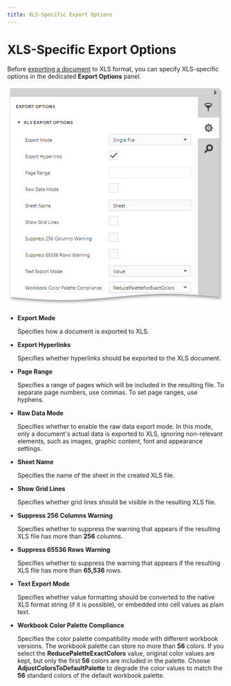 ```yaml
---
title: XLS-Specific Export Options
---
```

# XLS-Specific Export Options
Before [exporting a document](export-a-document.md) to XLS format, you can specify XLS-specific options in the dedicated **Export Options** panel.

![EUD_HTML5DV_XlsExportOptions](../../../../images/img121833.png)
* **Export Mode**
	
	Specifies how a document is exported to XLS.
* **Export Hyperlinks**
	
	Specifies whether hyperlinks should be exported to the XLS document.
* **Page Range**
	
	Specifies a range of pages which will be included in the resulting file. To separate page numbers, use commas. To set page ranges, use hyphens.
* **Raw Data Mode**
	
	Specifies whether to enable the raw data export mode. In this mode, only a document's actual data is exported to XLS, ignoring non-relevant elements, such as images, graphic content, font and appearance settings.
* **Sheet Name**
	
	Specifies the name of the sheet in the created XLS file.
* **Show Grid Lines**
	
	Specifies whether grid lines should be visible in the resulting XLS file.
* **Suppress 256 Columns Warning**
	
	Specifies whether to suppress the warning that appears if the resulting XLS file has more than **256** columns.
* **Suppress 65536 Rows Warning**
	
	Specifies whether to suppress the warning that appears if the resulting XLS file has more than **65,536** rows.
* **Text Export Mode**
	
	Specifies whether value formatting should be converted to the native XLS format string (if it is possible), or embedded into cell values as plain text.
* **Workbook Color Palette Compliance**
	
	Specifies the color palette compatibility mode with different workbook versions. The workbook palette can store no more than **56** colors. If you select the **ReducePaletteExactColors** value, original color values are kept, but only the first **56** colors are included in the palette. Choose **AdjustColorsToDefaultPalette** to degrade the color values to match the **56** standard colors of the default workbook palette.